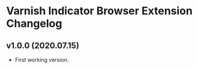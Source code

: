 # Varnish Indicator Browser Extension Changelog

## v1.0.0 (2020.07.15)

-   First working version.
